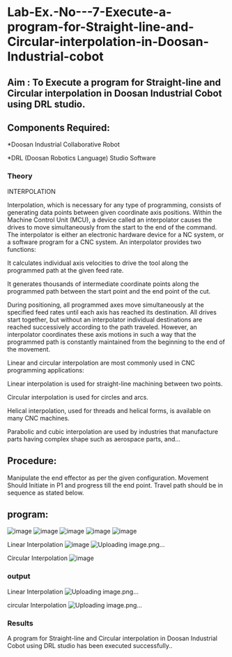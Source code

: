 # Lab-Ex.-No---7-Execute-a-program-for-Straight-line-and-Circular-interpolation-in-Doosan-Industrial-cobot
## Aim : To Execute a program for Straight-line and Circular interpolation in Doosan Industrial Cobot using DRL studio.

## Components Required:

*Doosan Industrial Collaborative Robot

*DRL (Doosan Robotics Language) Studio Software

### Theory 
INTERPOLATION

Interpolation, which is necessary for any type of programming, consists of generating data points between given coordinate axis positions. Within the Machine Control Unit (MCU), a device called an interpolator causes the drives to move simultaneously from the start to the end of the command. The interpolator is either an electronic hardware device for a NC system, or a software program for a CNC system. An interpolator provides two functions:

It calculates individual axis velocities to drive the tool along the programmed path at the given feed rate.

It generates thousands of intermediate coordinate points along the programmed path between the start point and the end point of the cut.

During positioning, all programmed axes move simultaneously at the specified feed rates until each axis has reached its destination. All drives start together, but without an interpolator individual destinations are reached successively according to the path traveled. However, an interpolator coordinates these axis motions in such a way that the programmed path is constantly maintained from the beginning to the end of the movement.

Linear and circular interpolation are most commonly used in CNC programming applications:

Linear interpolation is used for straight-line machining between two points.

Circular interpolation is used for circles and arcs.

Helical interpolation, used for threads and helical forms, is available on many CNC machines.

Parabolic and cubic interpolation are used by industries that manufacture parts having complex shape such as aerospace parts, and...

## Procedure:

Manipulate the end effector as per the given configuration. Movement Should Initiate in P1 and progress till the end point. Travel path should be in sequence as stated below.
## program:
![image](https://user-images.githubusercontent.com/93427183/176112071-af3f33b3-5f44-4e53-8bad-828eec05dd26.png)
![image](https://user-images.githubusercontent.com/93427183/176112099-cc5adc72-e690-4ed9-bc82-fcb640c85471.png)
![image](https://user-images.githubusercontent.com/93427183/176112135-c99e9c16-f12e-4d9a-a858-5e5673f15b05.png)
![image](https://user-images.githubusercontent.com/93427183/176112173-7ca17489-5f75-4050-854d-d8132d6cd661.png)
![image](https://user-images.githubusercontent.com/93427183/176112191-ff06b4f2-470e-459c-88cf-74d42ab1f0ad.png)


Linear Interpolation
![image](https://user-images.githubusercontent.com/93427183/176112232-a5d7bc58-a560-430f-be95-01ccb113eff08.png)
![Uploading image.png…]()








Circular Interpolation
![image](https://user-images.githubusercontent.com/93427183/176112256-db09ceb2-7756-4b8a-b4b8-bd960c4eab68.png)


### output
Linear Interpolation
![Uploading image.png…]()


circular Interpolation
![Uploading image.png…]()



### Results 
A program for Straight-line and Circular interpolation in Doosan Industrial Cobot using DRL studio has been executed successfully..


 
